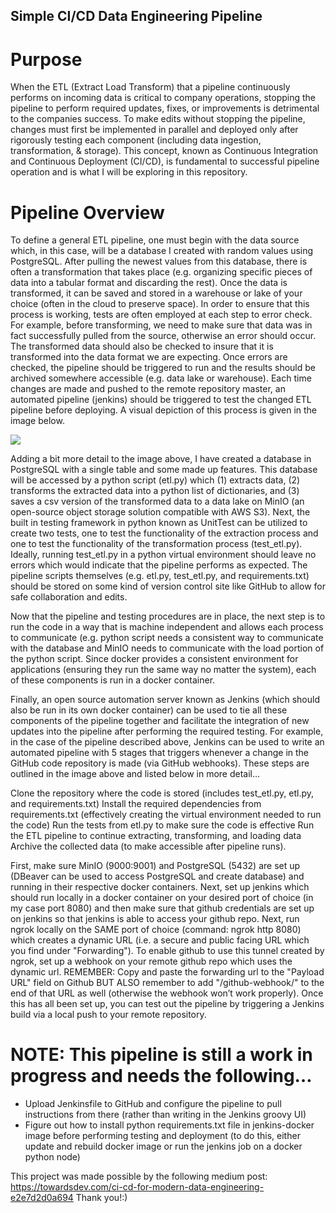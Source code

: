 ## Simple CI/CD Data Engineering Pipeline

# Purpose
When the ETL (Extract Load Transform) that a pipeline continuously performs on incoming data is critical to company operations, stopping the pipeline to perform required updates, fixes, or improvements is detrimental to the companies success. To make edits without stopping the pipeline, changes must first be implemented in parallel and deployed only after rigorously testing each component (including data ingestion, transformation, & storage). This concept, known as Continuous Integration and Continuous Deployment (CI/CD), is fundamental to successful pipeline operation and is what I will be exploring in this repository.

# Pipeline Overview
To define a general ETL pipeline, one must begin with the data source which, in this case, will be a database I created with random values using PostgreSQL. After pulling the newest values from this database, there is often a transformation that takes place (e.g. organizing specific pieces of data into a tabular format and discarding the rest). Once the data is transformed, it can be saved and stored in a warehouse or lake of your choice (often in the cloud to preserve space). In order to ensure that this process is working, tests are often employed at each step to error check. For example, before transforming, we need to make sure that data was in fact successfully pulled from the source, otherwise an error should occur. The transformed data should also be checked to insure that it is transformed into the data format we are expecting. Once errors are checked, the pipeline should be triggered to run and the results should be archived somewhere accessible (e.g. data lake or warehouse). Each time changes are made and pushed to the remote repository master, an automated pipeline (jenkins) should be triggered to test the changed ETL pipeline before deploying. A visual depiction of this process is given in the image below.

<img src="images/overview.png?raw=true"/>

Adding a bit more detail to the image above, I have created a database in PostgreSQL with a single table and some made up features. This database will be accessed by a python script (etl.py) which (1) extracts data, (2) transforms the extracted data into a python list of dictionaries, and (3) saves a csv version of the transformed data to a data lake on MinIO (an open-source object storage solution compatible with AWS S3). Next, the built in testing framework in python known as UnitTest can be utilized to create two tests, one to test the functionality of the extraction process and one to test the functionality of the transformation process (test_etl.py). Ideally, running test_etl.py in a python virtual environment should leave no errors which would indicate that the pipeline performs as expected. The pipeline scripts themselves (e.g. etl.py, test_etl.py, and requirements.txt) should be stored on some kind of version control site like GitHub to allow for safe collaboration and edits. 

Now that the pipeline and testing procedures are in place, the next step is to run the code in a way that is machine independent and allows each process to communicate (e.g. python script needs a consistent way to communicate with the database and MinIO needs to communicate with the load portion of the python script. Since docker provides a consistent environment for applications (ensuring they run the same way no matter the system), each of these components is run in a docker container. 

Finally, an open source automation server known as Jenkins (which should also be run in its own docker container) can be used to tie all these components of the pipeline together and facilitate the integration of new updates into the pipeline after performing the required testing. For example, in the case of the pipeline described above, Jenkins can be used to write an automated pipeline with 5 stages that triggers whenever a change in the GitHub code repository is made (via GitHub webhooks). These steps are outlined in the image above and listed below in more detail…

Clone the repository where the code is stored (includes test_etl.py, etl.py, and requirements.txt)
Install the required dependencies from requirements.txt (effectively creating the virtual environment needed to run the code)
Run the tests from etl.py to make sure the code is effective
Run the ETL pipeline to continue extracting, transforming, and loading data
Archive the collected data (to make accessible after pipeline runs).


First, make sure MinIO (9000:9001) and PostgreSQL (5432) are set up (DBeaver can be used to access PostgreSQL and create database) and running in their respective docker containers. Next, set up jenkins which should run locally in a docker container on your desired port of choice (in my case port 8080) and then make sure that github credentials are set up on jenkins so that jenkins is able to access your github repo. Next, run ngrok locally on the SAME port of choice (command: ngrok http 8080) which creates a dynamic URL (i.e. a secure and public facing URL which you find under "Forwarding"). To enable github to use this tunnel created by ngrok, set up a webhook on your remote github repo which uses the dynamic url. REMEMBER: Copy and paste the forwarding url to the "Payload URL" field on Github BUT ALSO remember to add "/github-webhook/" to the end of that URL as well (otherwise the webhook won’t work properly). Once this has all been set up, you can test out the pipeline by triggering a Jenkins build via a local push to your remote repository. 

# NOTE: This pipeline is still a work in progress and needs the following…
* Upload Jenkinsfile to GitHub and configure the pipeline to pull instructions from there (rather than writing in the Jenkins groovy UI)
* Figure out how to install python requirements.txt file in jenkins-docker image before performing testing and deployment (to do this, either update and rebuild docker image or run the jenkins job on a docker python node)

This project was made possible by the following medium post: https://towardsdev.com/ci-cd-for-modern-data-engineering-e2e7d2d0a694 
Thank you!:)
